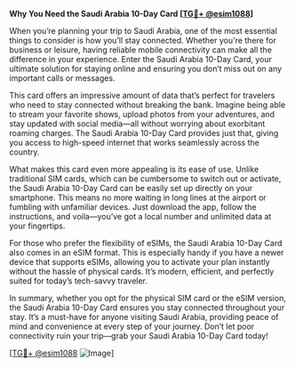 **Why You Need the Saudi Arabia 10-Day Card [[TG💪+ @esim1088](https://t.me/s/esim1088)]**

When you’re planning your trip to Saudi Arabia, one of the most essential things to consider is how you’ll stay connected. Whether you're there for business or leisure, having reliable mobile connectivity can make all the difference in your experience. Enter the Saudi Arabia 10-Day Card, your ultimate solution for staying online and ensuring you don’t miss out on any important calls or messages.

This card offers an impressive amount of data that’s perfect for travelers who need to stay connected without breaking the bank. Imagine being able to stream your favorite shows, upload photos from your adventures, and stay updated with social media—all without worrying about exorbitant roaming charges. The Saudi Arabia 10-Day Card provides just that, giving you access to high-speed internet that works seamlessly across the country. 

What makes this card even more appealing is its ease of use. Unlike traditional SIM cards, which can be cumbersome to switch out or activate, the Saudi Arabia 10-Day Card can be easily set up directly on your smartphone. This means no more waiting in long lines at the airport or fumbling with unfamiliar devices. Just download the app, follow the instructions, and voila—you’ve got a local number and unlimited data at your fingertips.

For those who prefer the flexibility of eSIMs, the Saudi Arabia 10-Day Card also comes in an eSIM format. This is especially handy if you have a newer device that supports eSIMs, allowing you to activate your plan instantly without the hassle of physical cards. It’s modern, efficient, and perfectly suited for today’s tech-savvy traveler.

In summary, whether you opt for the physical SIM card or the eSIM version, the Saudi Arabia 10-Day Card ensures you stay connected throughout your stay. It’s a must-have for anyone visiting Saudi Arabia, providing peace of mind and convenience at every step of your journey. Don’t let poor connectivity ruin your trip—grab your Saudi Arabia 10-Day Card today! 

[[TG💪+ @esim1088](https://t.me/s/esim1088) ![Image](https://i.postimg.cc/Y0z9fWf4/image.png)]